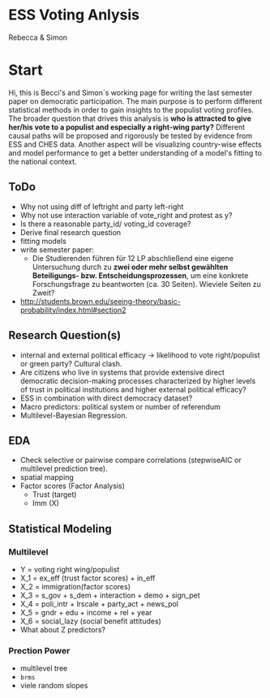 ESS Voting Anlysis
================
Rebecca & Simon

Start
=====

Hi, this is Becci's and Simon\`s working page for writing the last semester paper on democratic participation. The main purpose is to perform different statistical methods in order to gain insights to the populist voting profiles. The broader question that drives this analysis is **who is attracted to give her/his vote to a populist and especially a right-wing party?** Different causal paths will be proposed and rigorously be tested by evidence from ESS and CHES data. Another aspect will be visualizing country-wise effects and model performance to get a better understanding of a model's fitting to the national context.

ToDo
----

-   Why not using diff of leftright and party left-right
-   Why not use interaction variable of vote\_right and protest as y?
-   Is there a reasonable party\_id/ voting\_id coverage?
-   Derive final research question
-   fitting models
-   write semester paper:
    -   Die Studierenden führen für 12 LP abschließend eine eigene Untersuchung durch zu **zwei oder mehr selbst gewählten Beteiligungs- bzw. Entscheidungsprozessen**, um eine konkrete Forschungsfrage zu beantworten (ca. 30 Seiten). Wieviele Seiten zu Zweit?
-   <http://students.brown.edu/seeing-theory/basic-probability/index.html#section2>

Research Question(s)
--------------------

-   internal and external political efficacy -&gt; likelihood to vote right/populist or green party? Cultural clash.
-   Are citizens who live in systems that provide extensive direct democratic decision-making processes characterized by higher levels of trust in political institutions and higher external political efficacy?
-   ESS in combination with direct democracy dataset?
-   Macro predictors: political system or number of referendum
-   Multilevel-Bayesian Regression.

EDA
---

-   Check selective or pairwise compare correlations (stepwiseAIC or multilevel prediction tree).
-   spatial mapping
-   Factor scores (Factor Analysis)
    -   Trust (target)
    -   Imm (X)

Statistical Modeling
--------------------

### Multilevel

-   Y = voting right wing/populist
-   X\_1 = ex\_eff (trust factor scores) + in\_eff
-   X\_2 = immigration(factor scores)
-   X\_3 = s\_gov + s\_dem + interaction + demo + sign\_pet
-   X\_4 = poli\_intr + lrscale + party\_act + news\_pol
-   X\_5 = gndr + edu + income + rel + year
-   X\_6 = social\_lazy (social benefit attitudes)
-   What about Z predictors?

### Prection Power

-   multilevel tree
-   `brms`
-   viele random slopes
